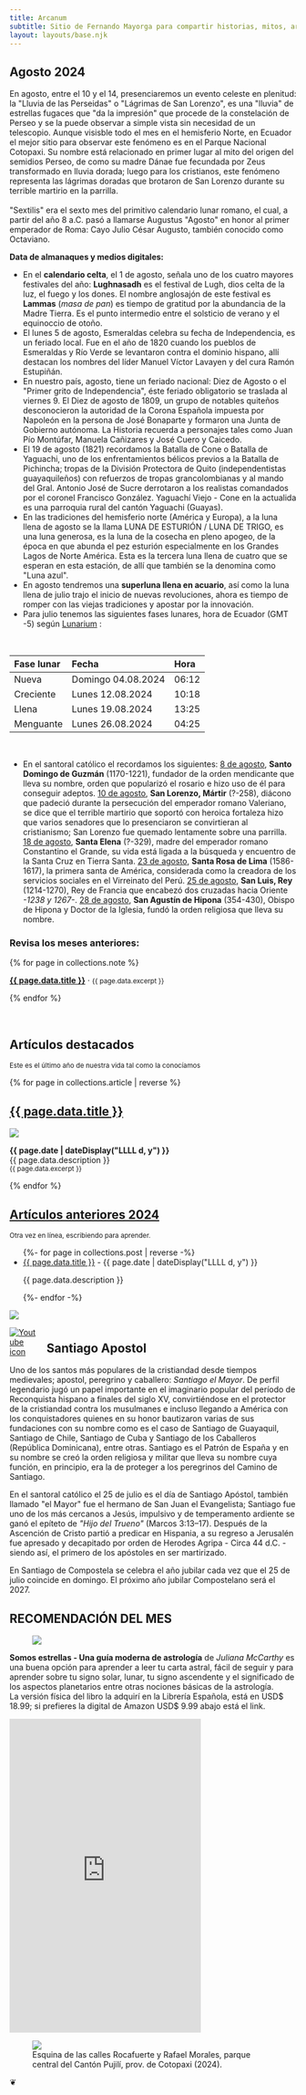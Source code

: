 ```yaml
---
title: Arcanum
subtitle: Sitio de Fernando Mayorga para compartir historias, mitos, arte y literatura del mundo antiguo y no tan antiguo.
layout: layouts/base.njk
---
```


## Agosto 2024

<div class="intro">
En agosto, entre el 10 y el 14, presenciaremos un evento celeste en plenitud: la "Lluvia de las Perseidas" o "Lágrimas de San Lorenzo", es una "lluvia" de estrellas fugaces que "da la impresión" que procede de la constelación de Perseo y se la puede observar a simple vista sin necesidad de un telescopio. Aunque visisble todo el mes en el hemisferio Norte, en Ecuador el mejor sitio para observar este fenómeno es en el Parque Nacional Cotopaxi. Su nombre está relacionado en primer lugar al mito del origen del semidios Perseo, de como su madre Dánae fue fecundada por Zeus transformado en lluvia dorada; luego para los cristianos, este fenómeno representa las lágrimas doradas que brotaron de San Lorenzo durante su terrible martirio en la parrilla.
<br/><br/>
"Sextilis" era el sexto mes del primitivo calendario lunar romano, el cual, a partir del año 8 a.C. pasó a llamarse Augustus "Agosto" en honor al primer emperador de Roma: Cayo Julio César Augusto, también conocido como Octaviano.  
</div>

**Data de almanaques y medios digitales:**

- En el **calendario celta**, el 1 de agosto, señala uno de los cuatro mayores festivales del año: **Lughnasadh** es el festival de Lugh, dios celta de la luz, el fuego y los dones.  El nombre anglosajón de este festival es **Lammas** (*masa de pan*) es tiempo de gratitud por la abundancia de la Madre Tierra. Es el punto intermedio entre el solsticio de verano y el equinoccio de otoño.
- El lunes 5 de agosto, Esmeraldas celebra su fecha de Independencia, es un feriado local. Fue en el año de 1820 cuando los pueblos de Esmeraldas y Río Verde se levantaron contra el dominio hispano, allí destacan los nombres del líder Manuel Víctor Lavayen y del cura Ramón Estupiñán. 
- En nuestro país, agosto, tiene un feriado nacional: Diez de Agosto o el "Primer grito de Independencia", éste feriado obligatorio se traslada al viernes 9.  El Diez de agosto de 1809, un grupo de notables quiteños desconocieron la autoridad de la Corona Española impuesta por Napoleón en la persona de José Bonaparte y formaron una Junta de Gobierno autónoma. La Historia recuerda a personajes tales como Juan Pío Montúfar, Manuela Cañizares y José Cuero y Caicedo. 
- El 19 de agosto (1821) recordamos la Batalla de Cone o Batalla de Yaguachi, uno de los enfrentamientos bélicos previos a la Batalla de Pichincha; tropas de la División Protectora de Quito (independentistas guayaquileños) con refuerzos de tropas grancolombianas y al mando del Gral. Antonio José de Sucre derrotaron a los realistas comandados por el coronel Francisco González. Yaguachí Viejo - Cone en la actualida es una parroquia rural del cantón Yaguachi (Guayas). 
- En las tradiciones del hemisferio norte (América y Europa), a la luna llena de agosto se la llama LUNA DE ESTURIÓN / LUNA DE TRIGO, es una luna generosa, es la luna de la cosecha en pleno apogeo, de la época en que abunda el pez esturión especialmente en los Grandes Lagos de Norte América. Esta es la tercera luna llena de cuatro que se esperan en esta estación, de allí que también se la denomina como "Luna azul".
- En agosto tendremos una **superluna llena en acuario**, así como la luna llena de julio trajo el inicio de nuevas revoluciones, ahora es tiempo de romper con las viejas tradiciones y apostar por la innovación.  
- Para julio tenemos las siguientes fases lunares, hora de Ecuador (GMT -5) según [Lunarium](https://www.lunarium.co.uk) :

<br/>  

| Fase lunar              | Fecha 	| Hora |
| :---------------- | :------  	| :---- |
| Nueva           |   Domingo 04.08.2024   	| 06:12 |
| Creciente    |  Lunes 12.08.2024   	| 10:18 |
| Llena |  Lunes 19.08.2024   	| 13:25 |  
| Menguante        |   Lunes 26.08.2024   	| 04:25 |  

<br/>  

- En el santoral católico el recordamos los siguientes: <u>8 de agosto</u>, **Santo Domingo de Guzmán** (1170-1221), fundador de la orden mendicante que lleva su nombre, orden que popularizó el rosario e hizo uso de él para conseguir adeptos.  <u>10 de agosto</u>, **San Lorenzo, Mártir** (?-258), diácono que padeció durante la persecución del emperador romano Valeriano, se dice que el terrible martirio que soportó con heroica fortaleza hizo que varios senadores que lo presenciaron se convirtieran al cristianismo; San Lorenzo fue quemado lentamente sobre una parrilla. <u>18 de agosto</u>, **Santa Elena** (?-329), madre del emperador romano Constantino el Grande, su vida está ligada a la búsqueda y encuentro de la Santa Cruz en Tierra Santa. <u>23 de agosto</u>, **Santa Rosa de Lima** (1586-1617), la primera santa de América, considerada como la creadora de los servicios sociales en el Virreinato del Perú. <u>25 de agosto</u>, **San Luis, Rey** (1214-1270), Rey de Francia que encabezó dos cruzadas hacia Oriente *-1238 y 1267-*. <u>28 de agosto</u>, **San Agustín de Hipona** (354-430), Obispo de Hipona y Doctor de la Iglesia, fundó la orden religiosa que lleva su nombre.

### Revisa los meses anteriores:

{% for page in collections.note %}
  <p><a href="{{ page.url }}"><strong>{{ page.data.title }}</strong></a> &middot; <small> {{ page.data.excerpt }}</small></p>

{% endfor %}


<br/>  
<div class="artic-sky">

<h2>Artículos destacados</h2><p><small>Este es el último año de nuestra vida tal como la conocíamos</small></p>

{% for page in collections.article | reverse %}

<div class="cards">
  <h2><a href="{{ page.url }}">{{ page.data.title }}</a></h2>
	<img src=" {{ page.data.image }}"/>
  <p> <time datetime="{{ page.date }}"><b>{{ page.date | dateDisplay("LLLL d, y") }}</b></time><br/>
{{ page.data.description }} </br><small> {{ page.data.excerpt }}</small></p>
</div>

{% endfor %}
</div>

<div class="peach-sky">
<h2><a href="/2024">Artículos anteriores 2024</a></h2><p><small>Otra vez en línea, escribiendo para aprender.</small><p>

<ul class="listing">
{%- for page in collections.post | reverse -%}
  <li>
    <a class="ptsans" href="{{ page.url }}">{{ page.data.title }}</a> -
    <time datetime="{{ page.date }}">{{ page.date | dateDisplay("LLLL d, y") }}</time>
  </li>
  <p class="descriptor">{{ page.data.description }}</p>
{%- endfor -%}
</ul>
</div>

<div id="santiago" class="full-width">
<img class="wide" src="https://res.cloudinary.com/magnvs/image/upload/v1722418552/IMG_1966_aw6l2e.jpg"/>
</div>

<div class="nakedLink">
<div style="width:50px;display:block;float:left;margin:0;padding-right:15px;">

  [![Youtube icon](/images/youtube-red.svg)](https://youtu.be/aGv5MQwCWO4?si=4Orzu1XLupTHrGFU)    

</div>
</div>
<h2 style="margin-top:1.8em;">Santiago Apostol</h2>
<div style="clear:both;margin-bottom:2em;">  

Uno de los santos más populares de la cristiandad desde tiempos medievales; apostol, peregrino y caballero: *Santiago el Mayor*. De perfil legendario jugó un papel importante en el imaginario popular del período de Reconquista hispano a finales del siglo XV, convirtiéndose en el protector de la cristiandad contra los musulmanes e incluso llegando a América con los conquistadores quienes en su honor bautizaron varias de sus fundaciones con su nombre como es el caso de Santiago de Guayaquil, Santiago de Chile, Santiago de Cuba y Santiago de los Caballeros (República Dominicana), entre otras. Santiago es el Patrón de España y en su nombre se creó la orden religiosa y militar que lleva su nombre cuya función, en principio, era la de  proteger a los peregrinos del Camino de Santiago.  

En el santoral católico el 25 de julio es el día de Santiago Apóstol, también llamado "el Mayor" fue el hermano de San Juan el Evangelista; Santiago fue uno de los más cercanos a Jesús, impulsivo y de temperamento ardiente se ganó el epíteto de *"Hijo del Trueno"* (Marcos 3:13–17). Después de la Ascención de Cristo partió a predicar en Hispania, a su regreso a Jerusalén fue apresado y decapitado por orden de Herodes Agripa - Circa 44 d.C. - siendo así, el primero de los apóstoles en ser martirizado.  

En Santiago de Compostela se celebra el año jubilar cada vez que el 25 de julio coincide en domingo. El próximo año jubilar Compostelano será el 2027.
</div>  

<div class="purple-river">

## RECOMENDACIÓN DEL MES

<figure>
<img class="fit" src="https://res.cloudinary.com/magnvs/image/upload/v1711657542/IMG_1622_rvdgzp.jpg"/>
</figure>

**Somos estrellas - Una guía moderna de astrología** de *Juliana McCarthy* es una buena opción para aprender a leer tu carta astral, fácil de seguir y para aprender sobre tu signo solar, lunar,  tu signo ascendente y el significado de los aspectos planetarios entre otras nociones básicas de la astrología.  
La versión física del libro la adquirí en la Librería Española, está en USD$ 18.99; si prefieres la digital de Amazon USD$ 9.99 abajo está el link.  

<div class="middle">
<iframe type="text/html" sandbox="allow-scripts allow-same-origin allow-popups" width="336" height="550" frameborder="0" allowfullscreen style="max-width:100%" src="https://read.amazon.com/kp/card?asin=B07PK9WP6Q&preview=inline&linkCode=kpe&ref_=cm_sw_r_kb_dp_G6MJ1B0NCFB3H7MJJMZC&tag=fernanz-20" ></iframe>
</div>
</div>  

<figure>
<img class="fit" src="//res.cloudinary.com/magnvs/image/upload/IMG_20240726_172141_kllzl2.jpg"/>
<figcaption> Esquina de las calles Rocafuerte y Rafael Morales, parque central del Cantón Pujilí, prov. de Cotopaxi (2024).</figcaption>
</figure>

<div class="no-river">

<script data-letterbirduser="fmayorga-uno" data-showheader="true" src="https://letterbird.co/embed/v1.js"></script>
<div class="fleuron">&#10086;</div>

</div>
